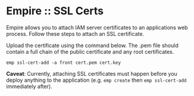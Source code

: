 # Empire :: SSL Certs

Empire allows you to attach IAM server certificates to an applications web process. Follow these steps to attach an SSL certificate.

Upload the certificate using the command below.
The .pem file should contain a full chain of the public certificate and any root certificates.

```
emp ssl-cert-add -a front cert.pem cert.key
```

**Caveat**: Currently, attaching SSL certificates must happen before you deploy anything to the application (e.g. `emp create` then `emp ssl-cert-add` immediately after).
